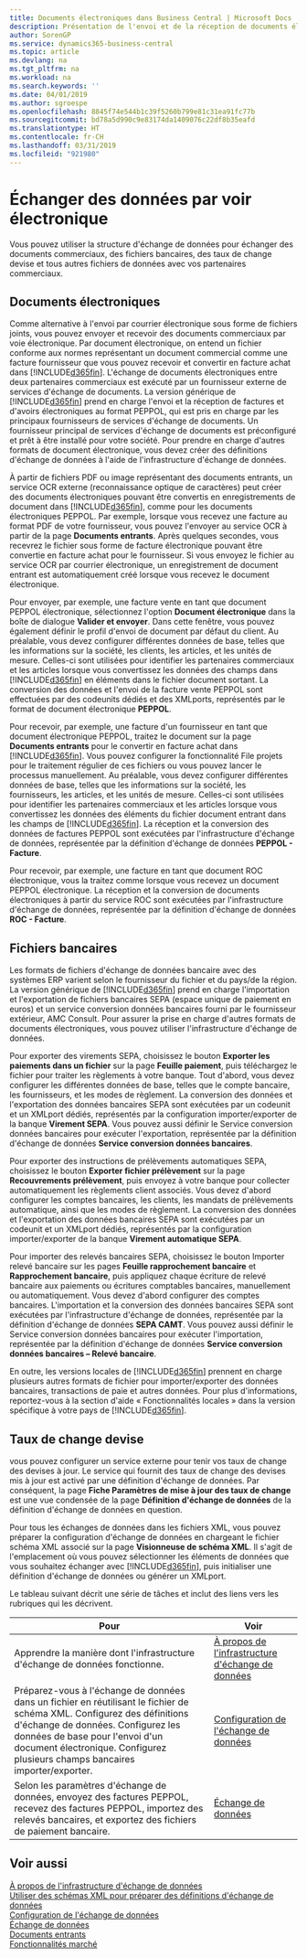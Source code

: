 ```yaml
---
title: Documents électroniques dans Business Central | Microsoft Docs
description: Présentation de l'envoi et de la réception de documents électroniques dans Business Central.
author: SorenGP
ms.service: dynamics365-business-central
ms.topic: article
ms.devlang: na
ms.tgt_pltfrm: na
ms.workload: na
ms.search.keywords: ''
ms.date: 04/01/2019
ms.author: sgroespe
ms.openlocfilehash: 8845f74e544b1c39f5260b799e81c31ea91fc77b
ms.sourcegitcommit: bd78a5d990c9e83174da1409076c22df8b35eafd
ms.translationtype: HT
ms.contentlocale: fr-CH
ms.lasthandoff: 03/31/2019
ms.locfileid: "921980"
---
```

# <a name="exchanging-data-electronically"></a>Échanger des données par voir électronique
Vous pouvez utiliser la structure d'échange de données pour échanger des documents commerciaux, des fichiers bancaires, des taux de change devise et tous autres fichiers de données avec vos partenaires commerciaux.

## <a name="electronic-documents"></a>Documents électroniques
Comme alternative à l'envoi par courrier électronique sous forme de fichiers joints, vous pouvez envoyer et recevoir des documents commerciaux par voie électronique. Par document électronique, on entend un fichier conforme aux normes représentant un document commercial comme une facture fournisseur que vous pouvez recevoir et convertir en facture achat dans [!INCLUDE[d365fin](includes/d365fin_md.md)]. L'échange de documents électroniques entre deux partenaires commerciaux est exécuté par un fournisseur externe de services d'échange de documents. La version générique de [!INCLUDE[d365fin](includes/d365fin_md.md)] prend en charge l'envoi et la réception de factures et d'avoirs électroniques au format PEPPOL, qui est pris en charge par les principaux fournisseurs de services d'échange de documents. Un fournisseur principal de services d'échange de documents est préconfiguré et prêt à être installé pour votre société. Pour prendre en charge d'autres formats de document électronique, vous devez créer des définitions d'échange de données à l'aide de l'infrastructure d'échange de données.  

À partir de fichiers PDF ou image représentant des documents entrants, un service OCR externe (reconnaissance optique de caractères) peut créer des documents électroniques pouvant être convertis en enregistrements de document dans [!INCLUDE[d365fin](includes/d365fin_md.md)], comme pour les documents électroniques PEPPOL. Par exemple, lorsque vous recevez une facture au format PDF de votre fournisseur, vous pouvez l'envoyer au service OCR à partir de la page **Documents entrants**. Après quelques secondes, vous recevrez le fichier sous forme de facture électronique pouvant être convertie en facture achat pour le fournisseur. Si vous envoyez le fichier au service OCR par courrier électronique, un enregistrement de document entrant est automatiquement créé lorsque vous recevez le document électronique.  

Pour envoyer, par exemple, une facture vente en tant que document PEPPOL électronique, sélectionnez l'option **Document électronique** dans la boîte de dialogue **Valider et envoyer**. Dans cette fenêtre, vous pouvez également définir le profil d'envoi de document par défaut du client. Au préalable, vous devez configurer différentes données de base, telles que les informations sur la société, les clients, les articles, et les unités de mesure. Celles-ci sont utilisées pour identifier les partenaires commerciaux et les articles lorsque vous convertissez les données des champs dans [!INCLUDE[d365fin](includes/d365fin_md.md)] en éléments dans le fichier document sortant. La conversion des données et l'envoi de la facture vente PEPPOL sont effectuées par des codeunits dédiés et des XMLports, représentés par le format de document électronique **PEPPOL**.  

Pour recevoir, par exemple, une facture d'un fournisseur en tant que document électronique PEPPOL, traitez le document sur la page **Documents entrants** pour le convertir en facture achat dans [!INCLUDE[d365fin](includes/d365fin_md.md)]. Vous pouvez configurer la fonctionnalité File projets pour le traitement régulier de ces fichiers ou vous pouvez lancer le processus manuellement. Au préalable, vous devez configurer différentes données de base, telles que les informations sur la société, les fournisseurs, les articles, et les unités de mesure. Celles-ci sont utilisées pour identifier les partenaires commerciaux et les articles lorsque vous convertissez les données des éléments du fichier document entrant dans les champs de [!INCLUDE[d365fin](includes/d365fin_md.md)]. La réception et la conversion des données de factures PEPPOL sont exécutées par l'infrastructure d'échange de données, représentée par la définition d'échange de données **PEPPOL - Facture**.  

 Pour recevoir, par exemple, une facture en tant que document ROC électronique, vous la traitez comme lorsque vous recevez un document PEPPOL électronique. La réception et la conversion de documents électroniques à partir du service ROC sont exécutées par l'infrastructure d'échange de données, représentée par la définition d'échange de données **ROC - Facture**.  

## <a name="bank-files"></a>Fichiers bancaires  
 Les formats de fichiers d'échange de données bancaire avec des systèmes ERP varient selon le fournisseur du fichier et du pays/de la région. La version générique de [!INCLUDE[d365fin](includes/d365fin_md.md)] prend en charge l'importation et l'exportation de fichiers bancaires SEPA (espace unique de paiement en euros) et un service conversion données bancaires fourni par le fournisseur extérieur, AMC Consult. Pour assurer la prise en charge d'autres formats de documents électroniques, vous pouvez utiliser l'infrastructure d'échange de données.  

Pour exporter des virements SEPA, choisissez le bouton **Exporter les paiements dans un fichier** sur la page **Feuille paiement**, puis téléchargez le fichier pour traiter les règlements à votre banque. Tout d'abord, vous devez configurer les différentes données de base, telles que le compte bancaire, les fournisseurs, et les modes de règlement. La conversion des données et l'exportation des données bancaires SEPA sont exécutées par un codeunit et un XMLport dédiés, représentés par la configuration importer/exporter de la banque **Virement SEPA**. Vous pouvez aussi définir le Service conversion données bancaires pour exécuter l'exportation, représentée par la définition d'échange de données **Service conversion données bancaires**.  

Pour exporter des instructions de prélèvements automatiques SEPA, choisissez le bouton **Exporter fichier prélèvement** sur la page **Recouvrements prélèvement**, puis envoyez à votre banque pour collecter automatiquement les règlements client associés. Vous devez d'abord configurer les comptes bancaires, les clients, les mandats de prélèvements automatique, ainsi que les modes de règlement. La conversion des données et l'exportation des données bancaires SEPA sont exécutées par un codeunit et un XMLport dédiés, représentés par la configuration importer/exporter de la banque **Virement automatique SEPA**.  

Pour importer des relevés bancaires SEPA, choisissez le bouton Importer relevé bancaire sur les pages **Feuille rapprochement bancaire** et **Rapprochement bancaire**, puis appliquez chaque écriture de relevé bancaire aux paiements ou écritures comptables bancaires, manuellement ou automatiquement. Vous devez d'abord configurer des comptes bancaires. L'importation et la conversion des données bancaires SEPA sont exécutées par l'infrastructure d'échange de données, représentée par la définition d'échange de données **SEPA CAMT**. Vous pouvez aussi définir le Service conversion données bancaires pour exécuter l'importation, représentée par la définition d'échange de données **Service conversion données bancaires – Relevé bancaire**.  

 En outre, les versions locales de [!INCLUDE[d365fin](includes/d365fin_md.md)] prennent en charge plusieurs autres formats de fichier pour importer/exporter des données bancaires, transactions de paie et autres données. Pour plus d'informations, reportez-vous à la section d'aide « Fonctionnalités locales » dans la version spécifique à votre pays de [!INCLUDE[d365fin](includes/d365fin_md.md)].  

## <a name="currency-exchange-rates"></a>Taux de change devise  
vous pouvez configurer un service externe pour tenir vos taux de change des devises à jour. Le service qui fournit des taux de change des devises mis à jour est activé par une définition d'échange de données. Par conséquent, la page **Fiche Paramètres de mise à jour des taux de change** est une vue condensée de la page **Définition d'échange de données** de la définition d'échange de données en question.  

Pour tous les échanges de données dans les fichiers XML, vous pouvez préparer la configuration d'échange de données en chargeant le fichier schéma XML associé sur la page **Visionneuse de schéma XML**. Il s'agit de l'emplacement où vous pouvez sélectionner les éléments de données que vous souhaitez échanger avec [!INCLUDE[d365fin](includes/d365fin_md.md)], puis initialiser une définition d'échange de données ou générer un XMLport.  

Le tableau suivant décrit une série de tâches et inclut des liens vers les rubriques qui les décrivent.  

|Pour|Voir|  
|--------|---------|  
|Apprendre la manière dont l'infrastructure d'échange de données fonctionne.|[À propos de l'infrastructure d'échange de données](across-about-the-data-exchange-framework.md)|  
|Préparez-vous à l'échange de données dans un fichier en réutilisant le fichier de schéma XML. Configurez des définitions d'échange de données. Configurez les données de base pour l'envoi d'un document électronique. Configurez plusieurs champs bancaires importer/exporter.|[Configuration de l'échange de données](across-set-up-data-exchange.md)|  
|Selon les paramètres d'échange de données, envoyez des factures PEPPOL, recevez des factures PEPPOL, importez des relevés bancaires, et exportez des fichiers de paiement bancaire.|[Échange de données](across-exchange-data.md)|  

## <a name="see-also"></a>Voir aussi  
[À propos de l'infrastructure d'échange de données](across-about-the-data-exchange-framework.md)  
[Utiliser des schémas XML pour préparer des définitions d'échange de données](across-how-to-use-xml-schemas-to-prepare-data-exchange-definitions.md)  
[Configuration de l'échange de données](across-set-up-data-exchange.md)  
[Échange de données](across-exchange-data.md)  
[Documents entrants](across-income-documents.md)  
[Fonctionnalités marché](ui-across-business-areas.md)
